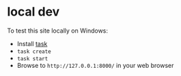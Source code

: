 # local dev

To test this site locally on Windows:

- Install [task](https://taskfile.dev/installation/)
- `task create`
- `task start`
- Browse to `http://127.0.0.1:8000/` in your web browser
